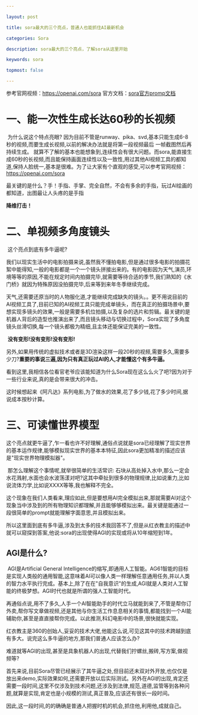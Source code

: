 ```yaml
---

layout: post

title: sora最大的三个亮点，普通人也能抓住AI最新机会

categories: Sora

description: sora最大的三个亮点，了解sora从这里开始

keywords: sora

topmost: false

---
```


参考官网视频：https://openai.com/sora
官方文档：[sora官方promp文档](https://www.chatgptzixun.com/2024/03/01/sora-prompt/)



# 一、能一次性生成长达60秒的长视频

​	为什么说这个特点亮眼? 因为目前不管是runway、pika、svd,基本只能生成6-8秒的视频,而要生成长视频,以前的解决办法就是将第一段视频最后 一帧截图然后再持续生成。
​	就算不了解的基本也能想象到,连续性会有很大问题。而sora,能直接生成60秒的长视频,而且能保持画面连续性以及一致性,用过其他AI视频工具的都知道,保持人脸统一,基本是很难。为了让大家有个直观的感受,可以参考官网视频：https://openai.com/sora

​	最关键的是什么？手！手指、手掌、完全自然，不会有多余的手指，玩过AI绘画的都知道，出图最让人头疼的是手指	

**降维打击！**

# 二、单视频多角度镜头

​	这个亮点到底有多牛逼呢?

​	我们以现实生活中的电影拍摄来说,虽然我不懂拍电影,但是通过很多电影的拍摄花絮中能得知,一般的电影都是一个一个镜头拼接出来的。有的电影因为天气,演员,环境等等的原因,不能在规定时间内拍摄完毕,就需要等待合适的季节,
​	我们熟知的《水门桥》就因为特殊原因没拍摄完毕,后来等到来年冬季继续完成。

​	天气,还需要还原当时的人物服化道,才能继续完成缺失的镜头。。更不用说目前的Al视频工具了,目前已知的AI视频工具只能完成单镜头，而在真正的拍摄场景中,要想实现多镜头的效果,一般是需要多机位拍摄,以及复杂的选片和剪辑。
​	最关键的是机器人背后的造型也推演出来了,而且镜头移动与切换过程中，Sora实现了多角度镜头丝滑切换,每一个镜头都极为精细,且主体还能保证完美的一致性。

​	**没有变形!没有变形!没有变形!**

​	另外,如果用传统的虚拟技术或者是3D渲染这样一段20秒的视频,需要多久,需要多少刀?
​	**重要的事说三遍,因为只有真正玩过AI的人,才能懂这个有多牛逼。**

​	看到这里,我相信各位看官老爷应该能知道为什么Sora现在这么么火了吧?因为对于一些行业来说,真的是会带来很大的冲击。

​	这时候想起来《阿凡达》系列电影,为了做水的效果,花了多少钱,花了多少时间,据说成本按秒计算。



# 三、可读懂世界模型

​	这个亮点就更牛逼了,乍一看也许不好理解,通俗点说就是sora已经理解了现实世界的基本运作规律,能够模拟现实世界的基本本特征,因此sora更加精准的描述应该是"现实世界物理模拟器"。

​	那怎么理解这个事情呢,就举很简单的生活常识:
​	石块从高处掉入水中,那么一定会水花溅射,水面也会水波荡漾对吧?这其中牵扯到很多的物理规律,比如说重力,比如说流体力学,比如说XXXX等等,我也解释不完全。

​	这个现象在我们人类看来,理应如此,但是要想用AI完全模拟出来,那就需要AI对这个现象当中涉及到的所有物理知识都理解,并且能够够模拟出来。最关键是能通过一段很简单的prompt就能理解字面意思,并且模拟出来。

​	所以这里面到底有多牛逼,涉及到太多的技术我回答不了,但是从红衣教主的描述中就可以窥探到答案,他说:sora的出现使得AGI的实现或将从10年缩短到1年。

## AGI是什么?

​	AGI是Artificial General Intelligence的缩写,即通用人工智能。AG61智能的目标是实现人类般的通用智能,这意味着Al可以像人类一样理解任意通用任务,并以人类的智力水平执行完成。基本上,除了在在"自我意识"的生成,AGI就是人类对人工智能的终极梦想。AGI时代也就是所谓的强人工智能时代。

​	再通俗点说,用不了多久,人手一个Al智能助手的时代立马就能到来了,不管是帮你订外卖,帮你写文章做视频,还是其他与你生活工作息息相关的事情,都能找到一个AI能辅助你,甚至是直直接帮你完成。以此推测,科幻电影中的场景,很快就能实现。

​	红衣教主是360的创始人,妥妥的技术大佬,他能这么说,可见这其中的技术跨越到底有多大。说完这么多牛逼的地方,那我们普通人应该怎么办?

​	难道就等AGI的出现,甚至是具象机器人的出现,代替我们拧螺丝,搬砖,写方案,做视频等?

​	首先来说,目前Sora尽管已经展示了其牛逼之处,但目前还未双对外开放,也仅仅是放出来demo,实际效果如何,还需要开放以后实际测试。另外在AGI的出现,肯定还需要一段时间,这里不仅涉及到技术问题,还涉及到法律,规范,道德,监管等到各种问题,就算是实现,肯定也是小规模的测试,真正普及,应该还有很长一段时间。

​	因此,这一段时间,的的确确是普通人把握时机的机会,抓住他,利用他,成就自己。
